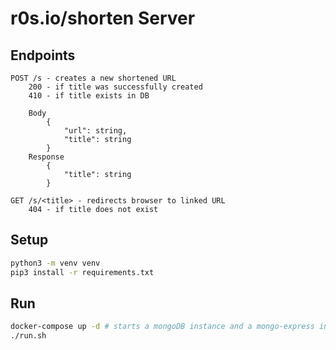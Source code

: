 # r0s.io/shorten Server

## Endpoints

```text
POST /s - creates a new shortened URL
    200 - if title was successfully created
    410 - if title exists in DB

    Body
        {
            "url": string,
            "title": string
        }
    Response
        {
            "title": string
        }

GET /s/<title> - redirects browser to linked URL
    404 - if title does not exist
```

## Setup

```bash
python3 -m venv venv
pip3 install -r requirements.txt
```

## Run

```bash
docker-compose up -d # starts a mongoDB instance and a mongo-express instance
./run.sh
```
